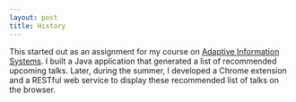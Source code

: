 ```yaml
---
layout: post
title: History
---
```


This started out as an assignment for my course on [Adaptive Information Systems](http://www.ischool.pitt.edu/ist/courses/descriptions.php#IS2480). I built a Java application that generated a list of recommended upcoming talks. Later, during the summer, I developed a Chrome extension and a RESTful web service to display these recommended list of talks on the browser.